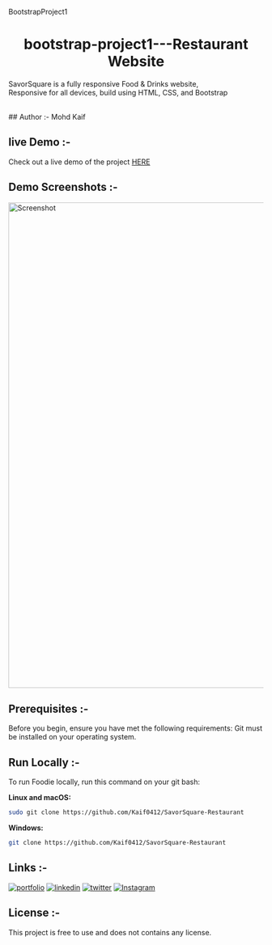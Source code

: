 BootstrapProject1

<h1 style="text-align:center;">bootstrap-project1---Restaurant Website</h1>

SavorSquare is a fully responsive Food & Drinks website, <br/>
Responsive for all devices, build using HTML, CSS, and Bootstrap <br/>

<br/>
## Author :- Mohd Kaif
<br/>

## live Demo :-
Check out a live demo of the project [HERE](https://savorsquare-restaurant.netlify.app/)

## Demo Screenshots :- 
<img width="960" alt="Screenshot" src="https://github.com/Kaif0412/BigBite-Restaurant/assets/146923382/c36450dd-e48c-407b-b753-7f8415af3ec9">

## Prerequisites :- 
Before you begin, ensure you have met the following requirements:
Git must be installed on your operating system.

## Run Locally :-
To run Foodie locally, run this command on your git bash:

**Linux and macOS:**
``` bash  
sudo git clone https://github.com/Kaif0412/SavorSquare-Restaurant
```
**Windows:**
``` bash  
git clone https://github.com/Kaif0412/SavorSquare-Restaurant
```

## Links :-
[![portfolio](https://img.shields.io/badge/my_portfolio-000?style=for-the-badge&logo=ko-fi&logoColor=white)]()
[![linkedin](https://img.shields.io/badge/linkedin-0A66C2?style=for-the-badge&logo=linkedin&logoColor=white)](https://www.linkedin.com/in/mohdkaif0412/)
[![twitter](https://img.shields.io/badge/TWITTER-1DA1F2?style=for-the-badge&logo=twitter&logoColor=white)]()
[![Instagram](https://img.shields.io/badge/Instagram-C13584?style=for-the-badge&logo=instagram&logoColor=white)](https://www.instagram.com/mohdkaif0412/?utm_source=qr)

## License :-
This project is free to use and does not contains any license.
